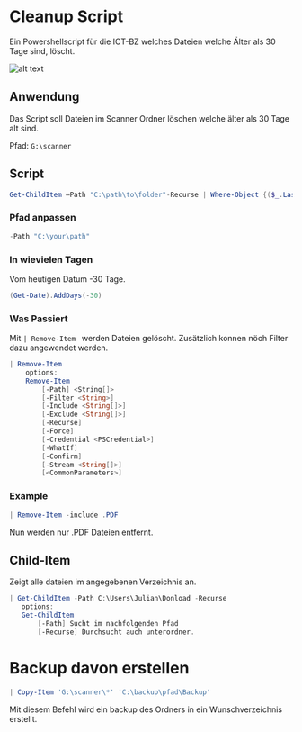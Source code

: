 # Cleanup Script 
Ein Powershellscript für die ICT-BZ welches Dateien welche Älter als 30 Tage sind, löscht.


![alt text][logo]

[logo]: https://www.ict-bz.ch/themes/ict-bz/assets/ICT-BZ_Logo_Google.png "ICT-BZ"


## Anwendung
Das Script soll Dateien im Scanner Ordner löschen welche älter als 30 Tage alt sind. 

Pfad: ```G:\scanner```

## Script

```powershell
Get-ChildItem –Path "C:\path\to\folder"-Recurse | Where-Object {($_.LastWriteTime -lt (Get-Date).AddDays(-30))} | Remove-Item 
```
### Pfad anpassen

```powershell
-Path "C:\your\path"
```
### In wievielen Tagen
Vom heutigen Datum -30 Tage.
```powershell
(Get-Date).AddDays(-30)
```

### Was Passiert
Mit ```| Remove-Item ``` werden Dateien gelöscht. 
Zusätzlich konnen nöch Filter dazu angewendet werden. 
```powershell
| Remove-Item
    options: 
    Remove-Item
        [-Path] <String[]>
        [-Filter <String>]
        [-Include <String[]>]
        [-Exclude <String[]>]
        [-Recurse]
        [-Force]
        [-Credential <PSCredential>]
        [-WhatIf]
        [-Confirm]
        [-Stream <String[]>]
        [<CommonParameters>]
 ```
### Example
```powershell
| Remove-Item -include .PDF
 ```
 Nun werden nur .PDF Dateien entfernt. 

 ## Child-Item
 Zeigt alle dateien im angegebenen Verzeichnis an. 
 ```powershell
 | Get-ChildItem -Path C:\Users\Julian\Donload -Recurse
    options: 
    Get-ChildItem
        [-Path] Sucht im nachfolgenden Pfad
        [-Recurse] Durchsucht auch unterordner. 
  ```

# Backup davon erstellen
```powershell
| Copy-Item 'G:\scanner\*' 'C:\backup\pfad\Backup'
```

Mit diesem Befehl wird ein backup des Ordners in ein Wunschverzeichnis erstellt. 